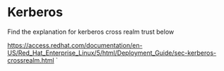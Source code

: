 # Kerberos

Find the explanation for kerberos cross realm trust below

https://access.redhat.com/documentation/en-US/Red_Hat_Enterprise_Linux/5/html/Deployment_Guide/sec-kerberos-crossrealm.html
`
